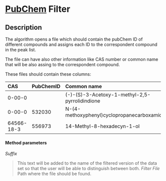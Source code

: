 # [PubChem](http://pubchem.ncbi.nlm.nih.gov/) Filter #

## Description ##

The algorithm opens a file which should contain the pubChem ID of different compounds and assigns each ID to the correspondent compound in the peak list.

The file can have also other information like CAS number or common name that will be also assing to the correspondent compound.

These files should contain these columns:

| **CAS** | **PubChemID** | **Common name** | **Name** |
|:--------|:--------------|:----------------|:---------|
|0-00-0   ||(-)-(S)-3-Acetoxy-1-methyl-2,5-pyrrolidindione|(-)-(S)-3-Acetoxy-1-methyl-2,5-pyrrolidindione|
|0-00-0   |532030         |N-(4-methoxyphenyl)cyclopropanecarboxamide|(+)-(1R,2S)-2-(4-Methoxyphenyl)cyclopropanecarboxamide|
|64566-18-3|556973         |14-Methyl-8-hexadecyn-1-ol|(R)-(-)-14-Methyl-8-hexadecyn-1-ol|

#### Method parameters ####

_Suffix_
> This text will be added to the name of the filtered version of the data set so that the user will be able to distinguish between both.
_Filter File_
> Path where the file should be found.